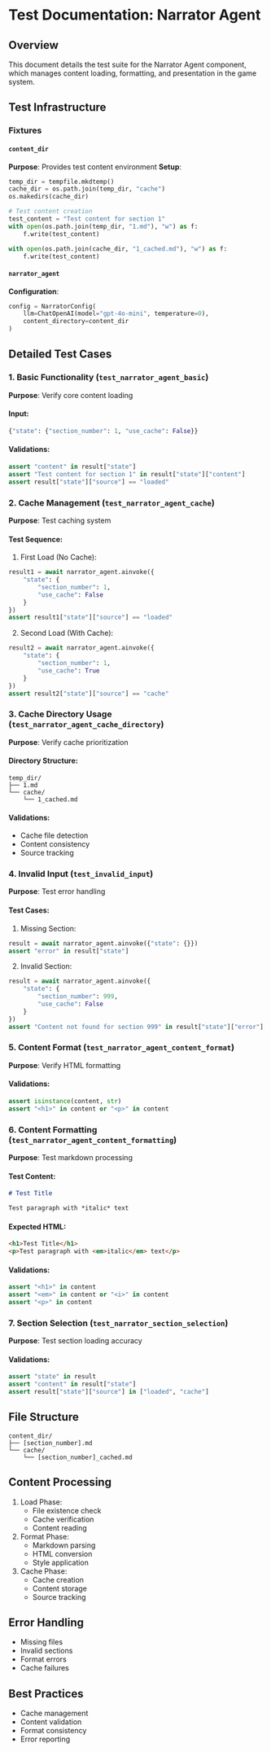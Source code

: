 # Test Documentation: Narrator Agent

## Overview
This document details the test suite for the Narrator Agent component, which manages content loading, formatting, and presentation in the game system.

## Test Infrastructure

### Fixtures

#### `content_dir`
**Purpose**: Provides test content environment
**Setup**:
```python
temp_dir = tempfile.mkdtemp()
cache_dir = os.path.join(temp_dir, "cache")
os.makedirs(cache_dir)

# Test content creation
test_content = "Test content for section 1"
with open(os.path.join(temp_dir, "1.md"), "w") as f:
    f.write(test_content)

with open(os.path.join(cache_dir, "1_cached.md"), "w") as f:
    f.write(test_content)
```

#### `narrator_agent`
**Configuration**:
```python
config = NarratorConfig(
    llm=ChatOpenAI(model="gpt-4o-mini", temperature=0),
    content_directory=content_dir
)
```

## Detailed Test Cases

### 1. Basic Functionality (`test_narrator_agent_basic`)
**Purpose**: Verify core content loading

#### Input:
```python
{"state": {"section_number": 1, "use_cache": False}}
```

#### Validations:
```python
assert "content" in result["state"]
assert "Test content for section 1" in result["state"]["content"]
assert result["state"]["source"] == "loaded"
```

### 2. Cache Management (`test_narrator_agent_cache`)
**Purpose**: Test caching system

#### Test Sequence:
1. First Load (No Cache):
```python
result1 = await narrator_agent.ainvoke({
    "state": {
        "section_number": 1,
        "use_cache": False
    }
})
assert result1["state"]["source"] == "loaded"
```

2. Second Load (With Cache):
```python
result2 = await narrator_agent.ainvoke({
    "state": {
        "section_number": 1,
        "use_cache": True
    }
})
assert result2["state"]["source"] == "cache"
```

### 3. Cache Directory Usage (`test_narrator_agent_cache_directory`)
**Purpose**: Verify cache prioritization

#### Directory Structure:
```
temp_dir/
├── 1.md
└── cache/
    └── 1_cached.md
```

#### Validations:
- Cache file detection
- Content consistency
- Source tracking

### 4. Invalid Input (`test_invalid_input`)
**Purpose**: Test error handling

#### Test Cases:
1. Missing Section:
```python
result = await narrator_agent.ainvoke({"state": {}})
assert "error" in result["state"]
```

2. Invalid Section:
```python
result = await narrator_agent.ainvoke({
    "state": {
        "section_number": 999,
        "use_cache": False
    }
})
assert "Content not found for section 999" in result["state"]["error"]
```

### 5. Content Format (`test_narrator_agent_content_format`)
**Purpose**: Verify HTML formatting

#### Validations:
```python
assert isinstance(content, str)
assert "<h1>" in content or "<p>" in content
```

### 6. Content Formatting (`test_narrator_agent_content_formatting`)
**Purpose**: Test markdown processing

#### Test Content:
```markdown
# Test Title

Test paragraph with *italic* text
```

#### Expected HTML:
```html
<h1>Test Title</h1>
<p>Test paragraph with <em>italic</em> text</p>
```

#### Validations:
```python
assert "<h1>" in content
assert "<em>" in content or "<i>" in content
assert "<p>" in content
```

### 7. Section Selection (`test_narrator_section_selection`)
**Purpose**: Test section loading accuracy

#### Validations:
```python
assert "state" in result
assert "content" in result["state"]
assert result["state"]["source"] in ["loaded", "cache"]
```

## File Structure
```
content_dir/
├── [section_number].md
└── cache/
    └── [section_number]_cached.md
```

## Content Processing
1. Load Phase:
   - File existence check
   - Cache verification
   - Content reading
2. Format Phase:
   - Markdown parsing
   - HTML conversion
   - Style application
3. Cache Phase:
   - Cache creation
   - Content storage
   - Source tracking

## Error Handling
- Missing files
- Invalid sections
- Format errors
- Cache failures

## Best Practices
- Cache management
- Content validation
- Format consistency
- Error reporting
